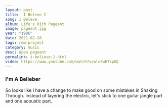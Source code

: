 ```yaml
---
layout: post
title:  I Beleve I
song: I Beleve
album: Life's Rich Pageant
image: pageant.jpg
year: "1986"
date: 2021-02-28
tags: rem-project
category: music
desc: open pageant
permalink: i-believe-1.html
video: https://www.youtube.com/watch?v=oleEwETxpKQ
---
```


### I'm A Belieber
So looks like I have a change to make good on some mistakes in Shaking Through. Instead of layering the electric, let's stick to one guitar jangle part and one acoustic part.
